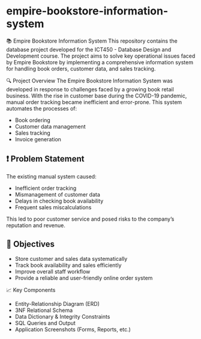# empire-bookstore-information-system
📚 Empire Bookstore Information System
This repository contains the database project developed for the ICT450 - Database Design and Development course. The project aims to solve key operational issues faced by Empire Bookstore by implementing a comprehensive information system for handling book orders, customer data, and sales tracking.

🔍 Project Overview
The Empire Bookstore Information System was developed in response to challenges faced by a growing book retail business. With the rise in customer base during the COVID-19 pandemic, manual order tracking became inefficient and error-prone. This system automates the processes of:
- Book ordering
- Customer data management
- Sales tracking
- Invoice generation

## ❗ Problem Statement

The existing manual system caused:
- Inefficient order tracking
- Mismanagement of customer data
- Delays in checking book availability
- Frequent sales miscalculations

This led to poor customer service and posed risks to the company’s reputation and revenue.

## 🎯 Objectives

- Store customer and sales data systematically
- Track book availability and sales efficiently
- Improve overall staff workflow
- Provide a reliable and user-friendly online order system

📈 Key Components
- Entity-Relationship Diagram (ERD)
- 3NF Relational Schema
- Data Dictionary & Integrity Constraints
- SQL Queries and Output
- Application Screenshots (Forms, Reports, etc.)


